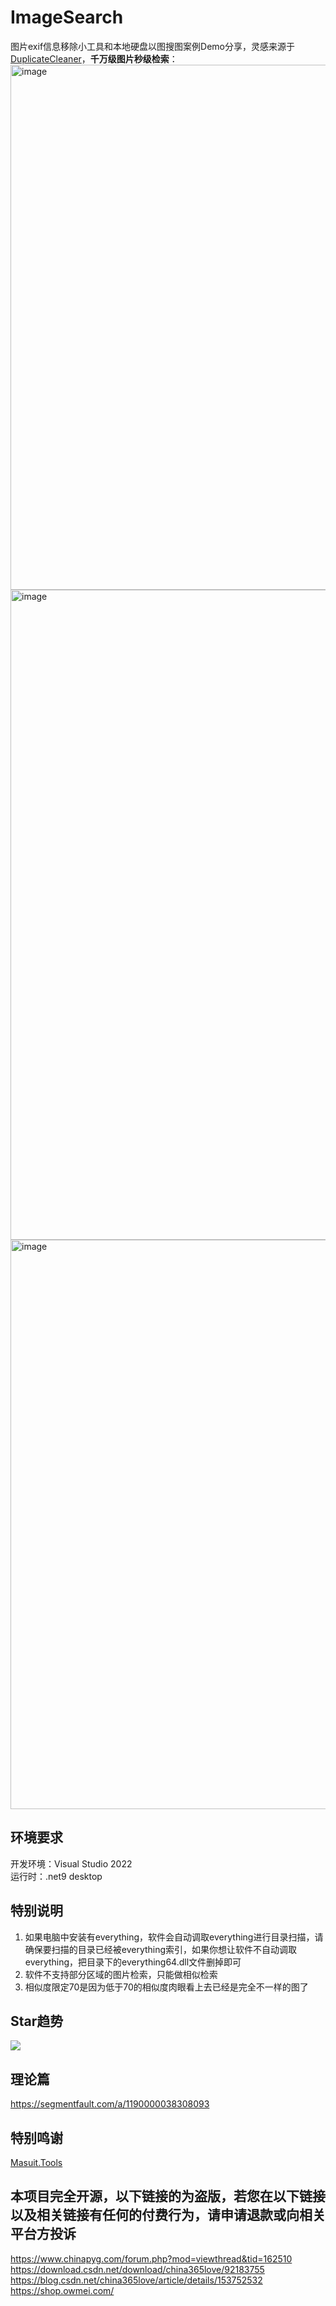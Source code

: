 # ImageSearch
图片exif信息移除小工具和本地硬盘以图搜图案例Demo分享，灵感来源于[DuplicateCleaner](https://masuit.org/1776)，**千万级图片秒级检索**：   
<img width="1165" height="840" alt="image" src="https://github.com/user-attachments/assets/9f295f3b-3edf-4227-bbd8-a4b386b59251" />
<img width="1307" height="1040" alt="image" src="https://github.com/user-attachments/assets/68aefef0-b143-4385-a7f9-fb9dbcaf073d" />
<img width="1377" height="911" alt="image" src="https://github.com/user-attachments/assets/34a37f96-a665-43ef-a4c9-c4f3a63c8b0e" />


## 环境要求
开发环境：Visual Studio 2022  
运行时：.net9 desktop  
## 特别说明
1. 如果电脑中安装有everything，软件会自动调取everything进行目录扫描，请确保要扫描的目录已经被everything索引，如果你想让软件不自动调取everything，把目录下的everything64.dll文件删掉即可
2. 软件不支持部分区域的图片检索，只能做相似检索
3. 相似度限定70是因为低于70的相似度肉眼看上去已经是完全不一样的图了
## Star趋势

<img src="https://starchart.cc/ldqk/ImageSearch.svg">

## 理论篇
https://segmentfault.com/a/1190000038308093

## 特别鸣谢
[Masuit.Tools](https://github.com/ldqk/Masuit.Tools)

## 本项目完全开源，以下链接的为盗版，若您在以下链接以及相关链接有任何的付费行为，请申请退款或向相关平台方投诉
https://www.chinapyg.com/forum.php?mod=viewthread&tid=162510  
https://download.csdn.net/download/china365love/92183755  
https://blog.csdn.net/china365love/article/details/153752532  
https://shop.owmei.com/
